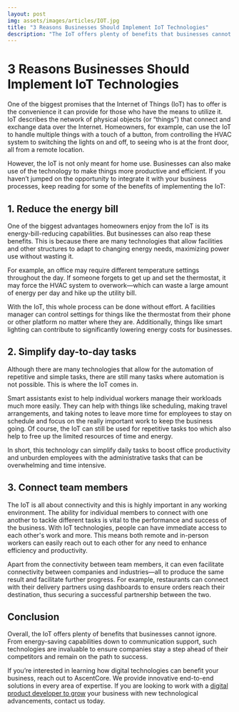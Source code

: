 ```yaml
---
layout: post
img: assets/images/articles/IOT.jpg
title: "3 Reasons Businesses Should Implement IoT Technologies"
description: "The IoT offers plenty of benefits that businesses cannot ignore. From energy-saving capabilities down to communication support, such technologies are invaluable to ensure companies stay a step ahead of their competitors and remain on the path to success."
---
```


# 3 Reasons Businesses Should Implement IoT Technologies

One of the biggest promises that the Internet of Things (IoT) has to offer is the convenience it can provide for those who have the means to utilize it. IoT describes the network of physical objects (or “things”) that connect and exchange data over the Internet. Homeowners, for example, can use the IoT to handle multiple things with a touch of a button, from controlling the HVAC system to switching the lights on and off, to seeing who is at the front door, all from a remote location.

However, the IoT is not only meant for home use. Businesses can also make use of the technology to make things more productive and efficient. If you haven’t jumped on the opportunity to integrate it with your business processes, keep reading for some of the benefits of implementing the IoT:

## 1. Reduce the energy bill

One of the biggest advantages homeowners enjoy from the IoT is its energy-bill-reducing capabilities. But businesses can also reap these benefits. This is because there are many technologies that allow facilities and other structures to adapt to changing energy needs, maximizing power use without wasting it.

For example, an office may require different temperature settings throughout the day. If someone forgets to get up and set the thermostat, it may force the HVAC system to overwork—which can waste a large amount of energy per day and hike up the utility bill.

With the IoT, this whole process can be done without effort. A facilities manager can control settings for things like the thermostat from their phone or other platform no matter where they are. Additionally, things like smart lighting can contribute to significantly lowering energy costs for businesses.

## 2. Simplify day-to-day tasks

Although there are many technologies that allow for the automation of repetitive and simple tasks, there are still many tasks where automation is not possible. This is where the IoT comes in.

Smart assistants exist to help individual workers manage their workloads much more easily. They can help with things like scheduling, making travel arrangements, and taking notes to leave more time for employees to stay on schedule and focus on the really important work to keep the business going. Of course, the IoT can still be used for repetitive tasks too which also help to free up the limited resources of time and energy.

In short, this technology can simplify daily tasks to boost office productivity and unburden employees with the administrative tasks that can be overwhelming and time intensive.

## 3. Connect team members

The IoT is all about connectivity and this is highly important in any working environment. The ability for individual members to connect with one another to tackle different tasks is vital to the performance and success of the business. With IoT technologies, people can have immediate access to each other's work and more. This means both remote and in-person workers can easily reach out to each other for any need to enhance efficiency and productivity.

Apart from the connectivity between team members, it can even facilitate connectivity between companies and industries—all to produce the same result and facilitate further progress. For example, restaurants can connect with their delivery partners using dashboards to ensure orders reach their destination, thus securing a successful partnership between the two.

## Conclusion

Overall, the IoT offers plenty of benefits that businesses cannot ignore. From energy-saving capabilities down to communication support, such technologies are invaluable to ensure companies stay a step ahead of their competitors and remain on the path to success.

If you’re interested in learning how digital technologies can benefit your business, reach out to AscentCore. We provide innovative end-to-end solutions in every area of expertise. If you are looking to work with a [digital product developer to grow](https://www.ascentcore.com/services.html) your business with new technological advancements, contact us today.
